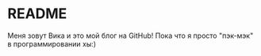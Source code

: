 # README
Меня зовут Вика и это мой блог на GitHub!
Пока что я просто "пэк-мэк" в программировании хы:)
